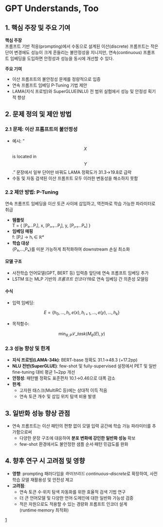 # GPT Understands, Too

## 1. 핵심 주장 및 주요 기여  
**핵심 주장**  
프롬프트 기반 적응(prompting)에서 수동으로 설계된 이산(discrete) 프롬프트는 작은 단어 변경에도 성능이 크게 흔들리는 불안정성을 지니지만, 연속(continuous) 프롬프트 임베딩을 도입하면 안정성과 성능을 동시에 개선할 수 있다.  

**주요 기여**  
- 이산 프롬프트의 불안정성 문제를 정량적으로 입증  
- 연속 프롬프트 임베딩 P-Tuning 기법 제안  
- LAMA(지식 프로빙)와 SuperGLUE(NLU) 전 범위 실험에서 성능 및 안정성 획기적 향상  

## 2. 문제 정의 및 제안 방법  

### 2.1 문제: 이산 프롬프트의 불안정성  
- 예시: “ $$X$$ is located in $$Y$$.” 문장에서 일부 단어만 바꿔도 LAMA 정확도가 31.3→19.8로 급락  
- 수동 및 자동 검색된 이산 프롬프트 모두 이러한 변동성을 해소하지 못함  

### 2.2 제안 방법: P-Tuning  
연속 프롬프트 임베딩을 이산 토큰 사이에 삽입하고, 역전파로 학습 가능한 파라미터로 취급  
- **템플릿**  
  T = { [P₀…Pᵢ], x, [Pᵢ₊₁…Pⱼ], y, [Pⱼ₊₁…Pₖ] }  
- **임베딩 매핑**  
  f: [Pᵢ] → hᵢ ∈ ℝᵈ  
- **학습 대상**  
  {P₀,…,Pₖ}를 미분 가능하게 최적화하여 downstream 손실 최소화  

#### 모델 구조  
- 사전학습 언어모델(GPT, BERT 등) 입력층 앞단에 연속 프롬프트 임베딩 추가  
- LSTM 또는 MLP 기반의 *프롬프트 인코더* fθ로 연속 임베딩 간 의존성 모델링  

#### 수식  
- 입력 임베딩:  

$$E = \{h_0, \dots, h_i, e(x), h_{i+1}, \dots, e(y), \dots, h_k\}$$  

- 목적함수:  

$$\min_{\theta, P} \mathcal{L}\_{task}(M_{\theta}(E), y)$$  

### 2.3 성능 향상 및 한계  
- **지식 프로빙(LAMA-34k)**: BERT-base 정확도 31.1→48.3 (+17.2pp)  
- **NLU 전반(SuperGLUE)**: few-shot 및 fully-supervised 설정에서 PET 및 일반 fine-tuning 대비 평균 1~2pp 개선  
- **안정성**: 패턴별 정확도 표준편차 10.1→0.46으로 대폭 감소  
- **한계**:  
  - 고자원 태스크(MultiRC 등)에는 상대적 이득 적음  
  - 연속 토큰 개수 및 삽입 위치 탐색 비용 발생  

## 3. 일반화 성능 향상 관점  
- 연속 프롬프트는 이산 패턴의 편향 없이 모델 입력 공간에 학습 가능 파라미터를 추가함으로써  
  - 다양한 문장 구조에 대응하여 **분포 변화에 강인한 일반화 성능** 확보  
  - few-shot 환경에서도 불안정한 샘플 순서·패턴 민감도를 완화  

## 4. 향후 연구 시 고려점 및 영향  
- **영향**: prompting 패러다임을 *하이브리드 continuous–discrete*로 확장하여, 사전학습 모델 재활용성 및 안전성 제고  
- **고려점**:  
  - 연속 토큰 수·위치 탐색 자동화를 위한 효율적 검색 기법 연구  
  - 더 큰 언어모델 및 다양한 언어·도메인에 대한 일반화 가능성 검증  
  - 적은 자원으로도 적용할 수 있는 경량화 프롬프트 인코더 설계(runtime·memory 최적화)

[1](https://ppl-ai-file-upload.s3.amazonaws.com/web/direct-files/attachments/22370781/6b09812e-16ee-4a27-beb2-8574c1eddbd0/2103.10385v2.pdf)
